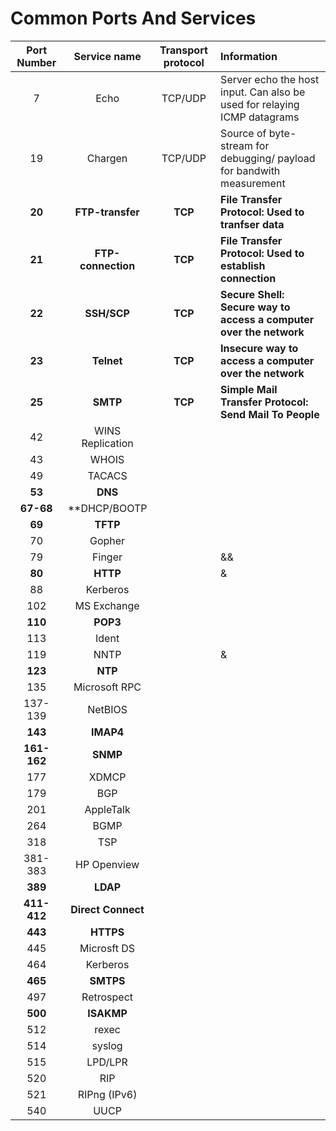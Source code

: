 # Common Ports And Services

| Port Number | Service name 		| Transport protocol | Information								|
| :---------: | :---------------------: | :----------------: | :----------------------------------------------- 			|
| 7 	      | Echo 	     		| TCP/UDP      	     | Server echo the host input. Can also be used for relaying ICMP datagrams	|
| 19	      | Chargen	     		| TCP/UDP	     | Source of byte-stream for debugging/ payload for bandwith measurement	|
| **20**      | **FTP-transfer**        | **TCP**            | **File Transfer Protocol: Used to tranfser data**      			|
| **21**      | **FTP-connection**      | **TCP**	     | **File Transfer Protocol: Used to establish connection**			|
| **22**      | **SSH/SCP**  		| **TCP**	     | **Secure Shell: Secure way to access a computer over the network**	|
| **23**      | **Telnet**   		| **TCP**            | **Insecure way to access a computer over the network**			|   
| **25**      | **SMTP**     		| **TCP**	     | **Simple Mail Transfer Protocol: Send Mail To People**			|
| 42          | WINS Replication	|                    |   			|
| 43          | WHOIS        	        |                    |				|
| 49          | TACACS      		|                    |				|
| **53**      | **DNS**       		|                    |				|
| **67-68**   | **DHCP/BOOTP		|                    |				|
| **69**      | **TFTP**      		|                    |				|
| 70          | Gopher        		|                    |				|
| 79          | Finger        		|                    |				&&
| **80**      | **HTTP**       	        |                    |				&
| 88          | Kerberos                |                    |				|
| 102         | MS Exchange             |                    |				|
| **110**     | **POP3**                |                    |				|
| 113         | Ident                   |                    |				|
| 119         | NNTP	                |                    |				&|
| **123**     | **NTP**                 |                    |				|
| 135         | Microsoft RPC           |                    |				|
| 137-139     | NetBIOS                 |                    |				|
| **143**     | **IMAP4**               |                    |				|
| **161-162** | **SNMP**                |                    |				|
| 177         | XDMCP	                |                    |				|
| 179         | BGP	                |                    |				|	
| 201         | AppleTalk               |                    |				|
| 264         | BGMP	                |                    |				|	
| 318         | TSP	                |                    |				|
| 381-383     | HP Openview             |                    |				|
| **389**     | **LDAP**                |                    |				|	
| **411-412** | **Direct Connect**      |                    |				|
| **443**     | **HTTPS**	        |                    |				|
| 445         | Microsft DS             |                    |				|
| 464         | Kerberos                |                    |				|
| **465**     | **SMTPS**               |                    |				|
| 497         | Retrospect              |                    |				|
| **500**     | **ISAKMP**              |                    |				|
| 512         | rexec  	                |                    |				|
| 514         | syslog	                |                    |				|
| 515         | LPD/LPR	                |                    |				|
| 520         | RIP	                |                    |				|
| 521         | RIPng (IPv6)            |                    |				|	
| 540         | UUCP                    |                    |				|

